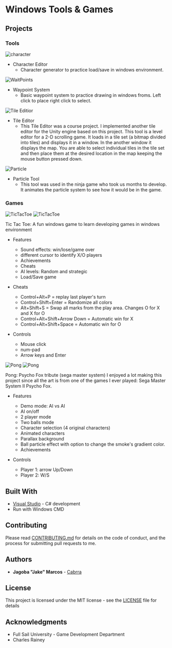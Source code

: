 Windows Tools & Games
=====================

## Projects

### Tools

![character](https://raw.githubusercontent.com/Cabrra/cabrra.github.io/master/Images/Tools/Character.png?token=AI_RbYu_ECoH7TMl24hLsl5P7Y8QWW1vks5bo1RnwA%3D%3D)

+ Character Editor
	+ Character generator to practice load/save in windows environment.

	
![WaitPoints](https://raw.githubusercontent.com/Cabrra/cabrra.github.io/master/Images/Tools/Waypoints.png?token=AI_Rbb1gnLcY_2aQ-b7Y1mtEEZ6JeFMXks5bo1RnwA%3D%3D)

+ Waypoint System
	+ Basic waypoint system to practice drawing in windows froms. Left click to place right click to select.

	
![Tile Editior](https://raw.githubusercontent.com/Cabrra/cabrra.github.io/master/Images/Tools/TileEditor.png?token=AI_RbayRN40OjrHZ3q1k84QH6l8_8NqUks5bo1RrwA%3D%3D)
	
+ Tile Editor
	+ This Tile Editor was a course project. I implemented another tile editor for the Unity engine based on this project. This tool is a level editor for a 2-D scrolling game. It loads in a tile set (a bitmap divided into tiles) and displays it in a window. In the another window it displays the map. You are able to select individual tiles in the tile set and then place them at the desired location in the map keeping the mouse button pressed down.

	
![Particle](https://raw.githubusercontent.com/Cabrra/cabrra.github.io/master/Images/Tools/ParticleTool.png?token=AI_RbZPo-6zawuVdM5E4BstJ0w9HTiVQks5bo1RuwA%3D%3D)

+ Particle Tool
	+ This tool was used in the ninja game who took us  months to develop. It animates the particle system to see how it would be in the game.  

	
### Games

![TicTacToe](https://raw.githubusercontent.com/Cabrra/cabrra.github.io/master/Images/Tools/TicTac1.png?token=AI_RbeC4QuDDVPXTmhTH5AooNo8AQ5uuks5bo1RvwA%3D%3D)
![TicTacToe](https://raw.githubusercontent.com/Cabrra/cabrra.github.io/master/Images/Tools/TicTac2.png?token=AI_RbQPsNKcRArHrvz9tZssBJrKmXGgnks5bo1RwwA%3D%3D)

Tic Tac Toe:
A fun windows game to learn developing games in windows environment

+ Features
	+ Sound effects: win/lose/game over
	+ different cursor to identify X/O players
	+ Achievements
	+ Cheats
	+ AI levels: Random and strategic
	+ Load/Save game
	
+ Cheats
	+ Control+Alt+P = replay last player's turn
	+ Control+Shift+Enter = Randomize all colors
	+ Alt+Shift+S = Swap all marks from the play area. Changes O for X and X for O
	+ Control+Alt+Shift+Arrow Down = Automatic win for X
	+ Control+Alt+Shift+Space = Automatic win for O
	
+ Controls
	+ Mouse click 
	+ num-pad
	+ Arrow keys and Enter

	
![Pong](https://raw.githubusercontent.com/Cabrra/cabrra.github.io/master/Images/Tools/Pong1.png?token=AI_RbRZYui5WrPJPfl4F0tP_lklB8NTSks5bo1RywA%3D%3D)
![Pong](https://raw.githubusercontent.com/Cabrra/cabrra.github.io/master/Images/Tools/Pong2.png?token=AI_RbTSydHSpVyojlFS0BcidSHMMaIJpks5bo1R0wA%3D%3D)
	
Pong: Psycho Fox tribute (sega master system)
I enjoyed a lot making this project since all the art is from one of the games I ever played: Sega Master System II Psycho Fox.

+ Features
	+ Demo mode: AI vs AI
	+ AI on/off
	+ 2 player mode
	+ Two balls mode
	+ Character selection (4 original characters)
	+ Animated characters
	+ Parallax background
	+ Ball particle effect with option to change the smoke's gradient color.
	+ Achievements

+ Controls
	+ Player 1: arrow Up/Down
	+ Player 2: W/S

## Built With

* [Visual Studio](https://visualstudio.microsoft.com/)	- C# development
* Run with Windows CMD

## Contributing

Please read [CONTRIBUTING.md](https://github.com/Cabrra/Contributing-template/blob/master/Contributing-template.md) for details on the code of conduct, and the process for submitting pull requests to me.

## Authors

* **Jagoba "Jake" Marcos** - [Cabrra](https://github.com/Cabrra)

## License

This project is licensed under the MIT license - see the [LICENSE](LICENSE) file for details

## Acknowledgments

* Full Sail University - Game Development Department
* Charles Rainey

